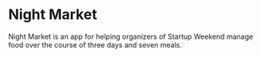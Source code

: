 # Night Market
Night Market is an app for helping organizers of Startup Weekend manage food over the course of three days and seven meals.
